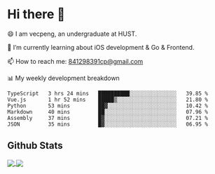 
# Hi there 👋
😄 I am vecpeng, an undergraduate at HUST.

🌱 I’m currently learning about iOS development & Go & Frontend.

📫 How to reach me: 841298391cp@gmail.com

📊 My weekly development breakdown
<!--START_SECTION:waka-->

```text
TypeScript   3 hrs 24 mins   ██████████░░░░░░░░░░░░░░░   39.85 %
Vue.js       1 hr 52 mins    █████▒░░░░░░░░░░░░░░░░░░░   21.80 %
Python       53 mins         ██▓░░░░░░░░░░░░░░░░░░░░░░   10.42 %
Markdown     40 mins         ██░░░░░░░░░░░░░░░░░░░░░░░   07.96 %
Assembly     37 mins         █▓░░░░░░░░░░░░░░░░░░░░░░░   07.21 %
JSON         35 mins         █▓░░░░░░░░░░░░░░░░░░░░░░░   06.95 %
```

<!--END_SECTION:waka-->

## Github Stats
<a href="https://github.com/anuraghazra/github-readme-stats">
  <img align="center" src="https://github-readme-stats.vercel.app/api?username=vecpeng&count_private=true&hide=stars" />
</a>
<a href="https://github.com/anuraghazra/convoychat">
  <img align="center" src="https://github-readme-stats.vercel.app/api/top-langs/?username=vecpeng&layout=compact" />
</a>
